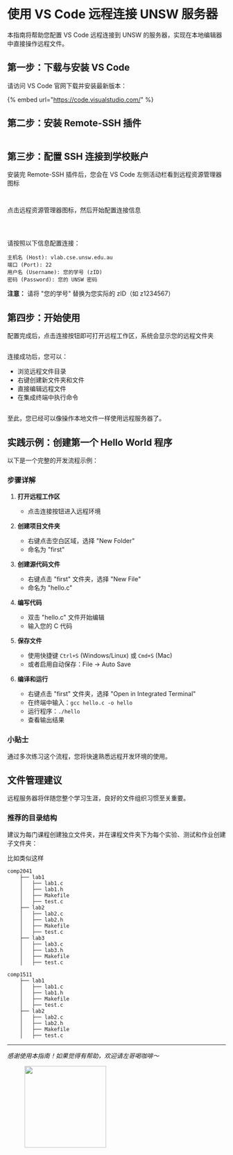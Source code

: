 # 使用 VS Code 远程连接 UNSW 服务器

本指南将帮助您配置 VS Code 远程连接到 UNSW 的服务器，实现在本地编辑器中直接操作远程文件。

## 第一步：下载与安装 VS Code

请访问 VS Code 官网下载并安装最新版本：

{% embed url="https://code.visualstudio.com/" %}

## 第二步：安装 Remote-SSH 插件

<figure><img src="../.gitbook/assets/image (2).png" alt=""><figcaption></figcaption></figure>

## 第三步：配置 SSH 连接到学校账户

安装完 Remote-SSH 插件后，您会在 VS Code 左侧活动栏看到远程资源管理器图标

<figure><img src="../.gitbook/assets/image (4).png" alt=""><figcaption></figcaption></figure>

<figure><img src="../.gitbook/assets/image (5).png" alt=""><figcaption></figcaption></figure>

点击远程资源管理器图标，然后开始配置连接信息

<figure><img src="../.gitbook/assets/image (6).png" alt=""><figcaption></figcaption></figure>

<figure><img src="../.gitbook/assets/image (7).png" alt=""><figcaption></figcaption></figure>

<figure><img src="../.gitbook/assets/image (9).png" alt=""><figcaption></figcaption></figure>

请按照以下信息配置连接：

```
主机名 (Host): vlab.cse.unsw.edu.au
端口 (Port): 22
用户名 (Username): 您的学号 (zID)
密码 (Password): 您的 UNSW 密码
```

**注意：** 请将 "您的学号" 替换为您实际的 zID（如 z1234567）

## 第四步：开始使用

配置完成后，点击连接按钮即可打开远程工作区，系统会显示您的远程文件夹

<figure><img src="../.gitbook/assets/image (12).png" alt=""><figcaption></figcaption></figure>

连接成功后，您可以：
- 浏览远程文件目录
- 右键创建新文件夹和文件
- 直接编辑远程文件
- 在集成终端中执行命令

<figure><img src="../.gitbook/assets/image (13).png" alt=""><figcaption></figcaption></figure>

至此，您已经可以像操作本地文件一样使用远程服务器了。

## 实践示例：创建第一个 Hello World 程序

以下是一个完整的开发流程示例：

### 步骤详解

1. **打开远程工作区**
   - 点击连接按钮进入远程环境

2. **创建项目文件夹**
   - 右键点击空白区域，选择 "New Folder"
   - 命名为 "first"

3. **创建源代码文件**
   - 右键点击 "first" 文件夹，选择 "New File"
   - 命名为 "hello.c"

4. **编写代码**
   - 双击 "hello.c" 文件开始编辑
   - 输入您的 C 代码

5. **保存文件**
   - 使用快捷键 `Ctrl+S` (Windows/Linux) 或 `Cmd+S` (Mac)
   - 或者启用自动保存：File → Auto Save

6. **编译和运行**
   - 右键点击 "first" 文件夹，选择 "Open in Integrated Terminal"
   - 在终端中输入：`gcc hello.c -o hello`
   - 运行程序：`./hello`
   - 查看输出结果

### 小贴士
通过多次练习这个流程，您将快速熟悉远程开发环境的使用。

## 文件管理建议

远程服务器将伴随您整个学习生涯，良好的文件组织习惯至关重要。

### 推荐的目录结构

建议为每门课程创建独立文件夹，并在课程文件夹下为每个实验、测试和作业创建子文件夹：

比如类似这样
```
comp2041
    ├── lab1
    │   ├── lab1.c
    │   ├── lab1.h
    │   ├── Makefile
    │   ├── test.c
    ├── lab2
    │   ├── lab2.c
    │   ├── lab2.h
    │   ├── Makefile
    │   ├── test.c
    ├── lab3
    │   ├── lab3.c
    │   ├── lab3.h
    │   ├── Makefile
    │   ├── test.c

comp1511
    ├── lab1
    │   ├── lab1.c
    │   ├── lab1.h
    │   ├── Makefile
    │   ├── test.c
    ├── lab2
    │   ├── lab2.c
    │   ├── lab2.h
    │   ├── Makefile
    │   ├── test.c
```


---

*感谢使用本指南！如果觉得有帮助，欢迎请左哥喝咖啡～*

<figure><img src="../.gitbook/assets/image (1).png" alt="" width="188"><figcaption></figcaption></figure>

